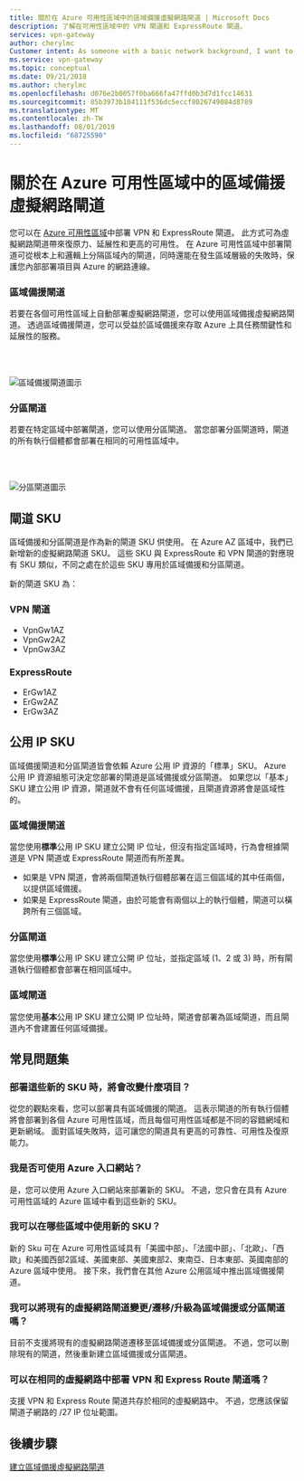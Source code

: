 ```yaml
---
title: 關於在 Azure 可用性區域中的區域備援虛擬網路閘道 | Microsoft Docs
description: 了解在可用性區域中的 VPN 閘道和 ExpressRoute 閘道。
services: vpn-gateway
author: cherylmc
Customer intent: As someone with a basic network background, I want to understand zone-redundant gateways.
ms.service: vpn-gateway
ms.topic: conceptual
ms.date: 09/21/2018
ms.author: cherylmc
ms.openlocfilehash: d076e2b0057f0ba666fa47ffd0b3d7d1fcc14631
ms.sourcegitcommit: 85b3973b104111f536dc5eccf8026749084d8789
ms.translationtype: MT
ms.contentlocale: zh-TW
ms.lasthandoff: 08/01/2019
ms.locfileid: "68725590"
---
```

# <a name="about-zone-redundant-virtual-network-gateways-in-azure-availability-zones"></a>關於在 Azure 可用性區域中的區域備援虛擬網路閘道

您可以在 [Azure 可用性區域](../availability-zones/az-overview.md)中部署 VPN 和 ExpressRoute 閘道。 此方式可為虛擬網路閘道帶來復原力、延展性和更高的可用性。 在 Azure 可用性區域中部署閘道可從根本上和邏輯上分隔區域內的閘道，同時還能在發生區域層級的失敗時，保護您內部部署項目與 Azure 的網路連線。

### <a name="zrgw"></a>區域備援閘道

若要在各個可用性區域上自動部署虛擬網路閘道，您可以使用區域備援虛擬網路閘道。 透過區域備援閘道，您可以受益於區域備援來存取 Azure 上具任務關鍵性和延展性的服務。

<br>
<br>

![區域備援閘道圖示](./media/create-zone-redundant-vnet-gateway/zonered.png)

### <a name="zgw"></a>分區閘道

若要在特定區域中部署閘道，您可以使用分區閘道。 當您部署分區閘道時，閘道的所有執行個體都會部署在相同的可用性區域中。

<br>
<br>

![分區閘道圖示](./media/create-zone-redundant-vnet-gateway/zonal.png)

## <a name="gwskus"></a>閘道 SKU

區域備援和分區閘道是作為新的閘道 SKU 供使用。 在 Azure AZ 區域中，我們已新增新的虛擬網路閘道 SKU。 這些 SKU 與 ExpressRoute 和 VPN 閘道的對應現有 SKU 類似，不同之處在於這些 SKU 專用於區域備援和分區閘道。

新的閘道 SKU 為：

### <a name="vpn-gateway"></a>VPN 閘道

* VpnGw1AZ
* VpnGw2AZ
* VpnGw3AZ

### <a name="expressroute"></a>ExpressRoute

* ErGw1AZ
* ErGw2AZ
* ErGw3AZ

## <a name="pipskus"></a>公用 IP SKU

區域備援閘道和分區閘道皆會依賴 Azure 公用 IP 資源的「標準」SKU。 Azure 公用 IP 資源組態可決定您部署的閘道是區域備援或分區閘道。 如果您以「基本」SKU 建立公用 IP 資源，閘道就不會有任何區域備援，且閘道資源將會是區域性的。

### <a name="pipzrg"></a>區域備援閘道

當您使用**標準**公用 IP SKU 建立公開 IP 位址，但沒有指定區域時，行為會根據閘道是 VPN 閘道或 ExpressRoute 閘道而有所差異。 

* 如果是 VPN 閘道，會將兩個閘道執行個體部署在這三個區域的其中任兩個，以提供區域備援。 
* 如果是 ExpressRoute 閘道，由於可能會有兩個以上的執行個體，閘道可以橫跨所有三個區域。

### <a name="pipzg"></a>分區閘道

當您使用**標準**公用 IP SKU 建立公開 IP 位址，並指定區域 (1、2 或 3) 時，所有閘道執行個體都會部署在相同區域中。

### <a name="piprg"></a>區域閘道

當您使用**基本**公用 IP SKU 建立公開 IP 位址時，閘道會部署為區域閘道，而且閘道內不會建置任何區域備援。

## <a name="faq"></a>常見問題集

### <a name="what-will-change-when-i-deploy-these-new-skus"></a>部署這些新的 SKU 時，將會改變什麼項目？

從您的觀點來看，您可以部署具有區域備援的閘道。 這表示閘道的所有執行個體將會部署到各個 Azure 可用性區域，而且每個可用性區域都是不同的容錯網域和更新網域。 面對區域失敗時，這可讓您的閘道具有更高的可靠性、可用性及復原能力。

### <a name="can-i-use-the-azure-portal"></a>我是否可使用 Azure 入口網站？

是，您可以使用 Azure 入口網站來部署新的 SKU。 不過，您只會在具有 Azure 可用性區域的 Azure 區域中看到這些新的 SKU。

### <a name="what-regions-are-available-for-me-to-use-the-new-skus"></a>我可以在哪些區域中使用新的 SKU？

新的 Sku 可在 Azure 可用性區域具有「美國中部」、「法國中部」、「北歐」、「西歐」和美國西部2區域、美國東部、美國東部2、東南亞、日本東部、英國南部的 Azure 區域中使用。 接下來，我們會在其他 Azure 公用區域中推出區域備援閘道。

### <a name="can-i-changemigrateupgrade-my-existing-virtual-network-gateways-to-zone-redundant-or-zonal-gateways"></a>我可以將現有的虛擬網路閘道變更/遷移/升級為區域備援或分區閘道嗎？

目前不支援將現有的虛擬網路閘道遷移至區域備援或分區閘道。 不過，您可以刪除現有的閘道，然後重新建立區域備援或分區閘道。

### <a name="can-i-deploy-both-vpn-and-express-route-gateways-in-same-virtual-network"></a>可以在相同的虛擬網路中部署 VPN 和 Express Route 閘道嗎？

支援 VPN 和 Express Route 閘道共存於相同的虛擬網路中。 不過，您應該保留閘道子網路的 /27 IP 位址範圍。

## <a name="next-steps"></a>後續步驟

[建立區域備援虛擬網路閘道](create-zone-redundant-vnet-gateway.md)
